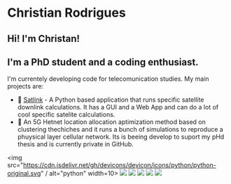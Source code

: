 # Christian Rodrigues
## Hi! I'm Christan!
## I'm a PhD student and a coding enthusiast.

 I'm currentely developing code for telecomunication studies. My main projects are:
- 📡 [Satlink](https://github.com/cfragoas/SatLink) - A Python based application that runs specific satellite downlink calculations. It has a GUI and a Web App and can do a lot of cool specific satelite calculations.
- 🗼 An 5G Hetnet location allocation aptimization method based on clustering thechiches and it runs a bunch of simulations to reproduce a phuysical layer cellular network. Its is beeing develop to suport my pHd thesis and is currently private in GitHub.

<img src="https://cdn.jsdelivr.net/gh/devicons/devicon/icons/python/python-original.svg" / alt="python" width=10> 
<img src="https://cdn.jsdelivr.net/gh/devicons/devicon/icons/pycharm/pycharm-plain.svg" />
<img src="https://cdn.jsdelivr.net/gh/devicons/devicon/icons/vscode/vscode-original.svg" />
<img src="https://cdn.jsdelivr.net/gh/devicons/devicon/icons/matlab/matlab-original.svg" />
<img src="https://cdn.jsdelivr.net/gh/devicons/devicon/icons/r/r-original.svg" />
<img src="https://cdn.jsdelivr.net/gh/devicons/devicon/icons/qt/qt-original.svg" />